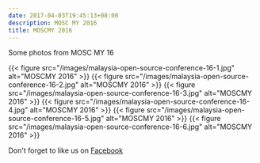 ```yaml
---
date: 2017-04-03T19:45:13+08:00
description: MOSC MY 2016
title: MOSCMY 2016
---
```


Some photos from MOSC MY 16

{{< figure src="/images/malaysia-open-source-conference-16-1.jpg" alt="MOSCMY 2016" >}}
{{< figure src="/images/malaysia-open-source-conference-16-2.jpg" alt="MOSCMY 2016" >}}
{{< figure src="/images/malaysia-open-source-conference-16-3.jpg" alt="MOSCMY 2016" >}}
{{< figure src="/images/malaysia-open-source-conference-16-4.jpg" alt="MOSCMY 2016" >}}
{{< figure src="/images/malaysia-open-source-conference-16-5.jpg" alt="MOSCMY 2016" >}}
{{< figure src="/images/malaysia-open-source-conference-16-6.jpg" alt="MOSCMY 2016" >}}

Don't forget to like us on [Facebook](https://www.facebook.com/moscmy/)
